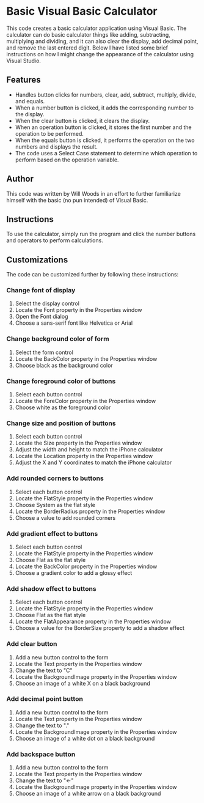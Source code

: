 Basic Visual Basic Calculator
===============================================

This code creates a basic calculator application using Visual Basic. The calculator can do basic calculator things like adding, subtracting, multiplying and dividing, and it can also clear the display, add decimal point, and remove the last entered digit. Below I have listed some brief instructions on how I might change the appearance of the calculator using Visual Studio. 

Features
--------

-   Handles button clicks for numbers, clear, add, subtract, multiply, divide, and equals.
-   When a number button is clicked, it adds the corresponding number to the display.
-   When the clear button is clicked, it clears the display.
-   When an operation button is clicked, it stores the first number and the operation to be performed.
-   When the equals button is clicked, it performs the operation on the two numbers and displays the result.
-   The code uses a Select Case statement to determine which operation to perform based on the operation variable.

Author
------

This code was written by Will Woods in an effort to further familiarize himself with the basic (no pun intended) of Visual Basic.

Instructions
------------

To use the calculator, simply run the program and click the number buttons and operators to perform calculations.

Customizations
--------------

The code can be customized further by following these instructions:

### Change font of display

1.  Select the display control
2.  Locate the Font property in the Properties window
3.  Open the Font dialog
4.  Choose a sans-serif font like Helvetica or Arial

### Change background color of form

1.  Select the form control
2.  Locate the BackColor property in the Properties window
3.  Choose black as the background color

### Change foreground color of buttons

1.  Select each button control
2.  Locate the ForeColor property in the Properties window
3.  Choose white as the foreground color

### Change size and position of buttons

1.  Select each button control
2.  Locate the Size property in the Properties window
3.  Adjust the width and height to match the iPhone calculator
4.  Locate the Location property in the Properties window
5.  Adjust the X and Y coordinates to match the iPhone calculator

### Add rounded corners to buttons

1.  Select each button control
2.  Locate the FlatStyle property in the Properties window
3.  Choose System as the flat style
4.  Locate the BorderRadius property in the Properties window
5.  Choose a value to add rounded corners

### Add gradient effect to buttons

1.  Select each button control
2.  Locate the FlatStyle property in the Properties window
3.  Choose Flat as the flat style
4.  Locate the BackColor property in the Properties window
5.  Choose a gradient color to add a glossy effect

### Add shadow effect to buttons

1.  Select each button control
2.  Locate the FlatStyle property in the Properties window
3.  Choose Flat as the flat style
4.  Locate the FlatAppearance property in the Properties window
5.  Choose a value for the BorderSize property to add a shadow effect

### Add clear button

1.  Add a new button control to the form
2.  Locate the Text property in the Properties window
3.  Change the text to "C"
4.  Locate the BackgroundImage property in the Properties window
5.  Choose an image of a white X on a black background

### Add decimal point button

1.  Add a new button control to the form
2.  Locate the Text property in the Properties window
3.  Change the text to "."
4.  Locate the BackgroundImage property in the Properties window
5.  Choose an image of a white dot on a black background

### Add backspace button

1.  Add a new button control to the form
2.  Locate the Text property in the Properties window
3.  Change the text to "←"
4.  Locate the BackgroundImage property in the Properties window
5.  Choose an image of a white arrow on a black background

